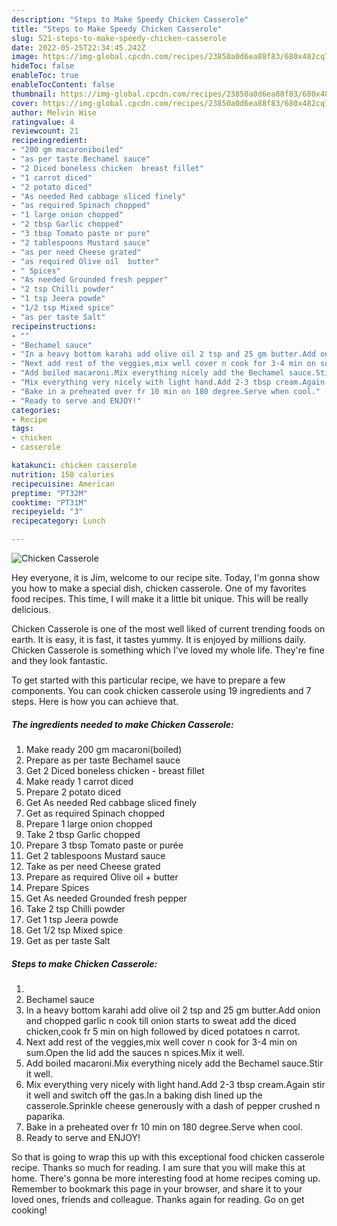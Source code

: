 ```yaml
---
description: "Steps to Make Speedy Chicken Casserole"
title: "Steps to Make Speedy Chicken Casserole"
slug: 521-steps-to-make-speedy-chicken-casserole
date: 2022-05-25T22:34:45.242Z
image: https://img-global.cpcdn.com/recipes/23850a0d6ea88f83/680x482cq70/chicken-casserole-recipe-main-photo.jpg
hideToc: false
enableToc: true
enableTocContent: false
thumbnail: https://img-global.cpcdn.com/recipes/23850a0d6ea88f83/680x482cq70/chicken-casserole-recipe-main-photo.jpg
cover: https://img-global.cpcdn.com/recipes/23850a0d6ea88f83/680x482cq70/chicken-casserole-recipe-main-photo.jpg
author: Melvin Wise
ratingvalue: 4
reviewcount: 21
recipeingredient:
- "200 gm macaroniboiled"
- "as per taste Bechamel sauce"
- "2 Diced boneless chicken  breast fillet"
- "1 carrot diced"
- "2 potato diced"
- "As needed Red cabbage sliced finely"
- "as required Spinach chopped"
- "1 large onion chopped"
- "2 tbsp Garlic chopped"
- "3 tbsp Tomato paste or pure"
- "2 tablespoons Mustard sauce"
- "as per need Cheese grated"
- "as required Olive oil  butter"
- " Spices"
- "As needed Grounded fresh pepper"
- "2 tsp Chilli powder"
- "1 tsp Jeera powde"
- "1/2 tsp Mixed spice"
- "as per taste Salt"
recipeinstructions:
- ""
- "Bechamel sauce"
- "In a heavy bottom karahi add olive oil 2 tsp and 25 gm butter.Add onion and chopped garlic n cook till onion starts to sweat add the diced chicken,cook fr 5 min on high followed by diced potatoes n carrot."
- "Next add rest of the veggies,mix well cover n cook for 3-4 min on sum.Open the lid add the sauces n spices.Mix it well."
- "Add boiled macaroni.Mix everything nicely add the Bechamel sauce.Stir it well."
- "Mix everything very nicely with light hand.Add 2-3 tbsp cream.Again stir it well and switch off the gas.In a baking dish lined up the casserole.Sprinkle cheese generously with a dash of pepper crushed n paparika."
- "Bake in a preheated over fr 10 min on 180 degree.Serve when cool."
- "Ready to serve and ENJOY!"
categories:
- Recipe
tags:
- chicken
- casserole

katakunci: chicken casserole 
nutrition: 158 calories
recipecuisine: American
preptime: "PT32M"
cooktime: "PT31M"
recipeyield: "3"
recipecategory: Lunch

---
```



![Chicken Casserole](https://img-global.cpcdn.com/recipes/23850a0d6ea88f83/680x482cq70/chicken-casserole-recipe-main-photo.jpg)

Hey everyone, it is Jim, welcome to our recipe site. Today, I'm gonna show you how to make a special dish, chicken casserole. One of my favorites food recipes. This time, I will make it a little bit unique. This will be really delicious.

Chicken Casserole is one of the most well liked of current trending foods on earth. It is easy, it is fast, it tastes yummy. It is enjoyed by millions daily. Chicken Casserole is something which I've loved my whole life. They're fine and they look fantastic.




To get started with this particular recipe, we have to prepare a few components. You can cook chicken casserole using 19 ingredients and 7 steps. Here is how you can achieve that.

<!--inarticleads1-->

##### The ingredients needed to make Chicken Casserole:

1. Make ready 200 gm macaroni(boiled)
1. Prepare as per taste Bechamel sauce
1. Get 2 Diced boneless chicken - breast fillet
1. Make ready 1 carrot diced
1. Prepare 2 potato diced
1. Get As needed Red cabbage sliced finely
1. Get as required Spinach chopped
1. Prepare 1 large onion chopped
1. Take 2 tbsp Garlic chopped
1. Prepare 3 tbsp Tomato paste or purée
1. Get 2 tablespoons Mustard sauce
1. Take as per need Cheese grated
1. Prepare as required Olive oil + butter
1. Prepare  Spices
1. Get As needed Grounded fresh pepper
1. Take 2 tsp Chilli powder
1. Get 1 tsp Jeera powde
1. Get 1/2 tsp Mixed spice
1. Get as per taste Salt




<!--inarticleads2-->

##### Steps to make Chicken Casserole:

1. 
1. Bechamel sauce
1. In a heavy bottom karahi add olive oil 2 tsp and 25 gm butter.Add onion and chopped garlic n cook till onion starts to sweat add the diced chicken,cook fr 5 min on high followed by diced potatoes n carrot.
1. Next add rest of the veggies,mix well cover n cook for 3-4 min on sum.Open the lid add the sauces n spices.Mix it well.
1. Add boiled macaroni.Mix everything nicely add the Bechamel sauce.Stir it well.
1. Mix everything very nicely with light hand.Add 2-3 tbsp cream.Again stir it well and switch off the gas.In a baking dish lined up the casserole.Sprinkle cheese generously with a dash of pepper crushed n paparika.
1. Bake in a preheated over fr 10 min on 180 degree.Serve when cool.
1. Ready to serve and ENJOY!



So that is going to wrap this up with this exceptional food chicken casserole recipe. Thanks so much for reading. I am sure that you will make this at home. There's gonna be more interesting food at home recipes coming up. Remember to bookmark this page in your browser, and share it to your loved ones, friends and colleague. Thanks again for reading. Go on get cooking!
